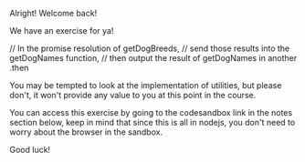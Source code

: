 Alright! Welcome back!

We have an exercise for ya!

// In the promise resolution of getDogBreeds,
// send those results into the getDogNames function,
// then output the result of getDogNames in another .then

You may be tempted to look at the implementation of utilities, but please don't, it won't provide any value to you
at this point in the course.

You can access this exercise by going to the codesandbox link in the notes section below, keep in mind that since this is
all in nodejs, you don't need to worry about the browser in the sandbox.

Good luck!
